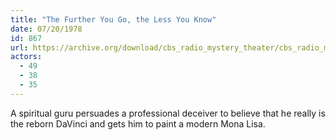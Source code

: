 ```yaml
---
title: "The Further You Go, the Less You Know"
date: 07/20/1978
id: 867
url: https://archive.org/download/cbs_radio_mystery_theater/cbs_radio_mystery_theater-0851-0900.zip/cbs_radio_mystery_theater-0851-0900%2Fcbsrmt_0867_the_further_you_go_the_less_you_know.mp3
actors:
  - 49
  - 38
  - 35
---
```

A spiritual guru persuades a professional deceiver to believe that he really is the reborn DaVinci and gets him to paint a modern Mona Lisa.